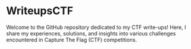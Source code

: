 # WriteupsCTF
Welcome to the GitHub repository dedicated to my CTF write-ups! Here, I share my experiences, solutions, and insights into various challenges encountered in Capture The Flag (CTF) competitions.
